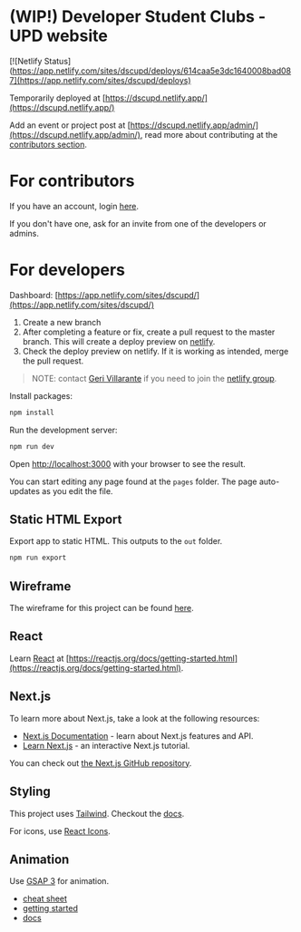 # (WIP!) Developer Student Clubs - UPD website
[![Netlify Status](https://app.netlify.com/sites/dscupd/deploys/614caa5e3dc1640008bad087](https://app.netlify.com/sites/dscupd/deploys)

Temporarily deployed at [https://dscupd.netlify.app/](https://dscupd.netlify.app/)

Add an event or project post at [https://dscupd.netlify.app/admin/](https://dscupd.netlify.app/admin/), read more about contributing at the [contributors section](#for-contributors).

# For contributors

If you have an account, login [here](https://dscupd.netlify.app/admin/).

If you don't have one, ask for an invite from one of the developers or admins.

# For developers

Dashboard: [https://app.netlify.com/sites/dscupd/](https://app.netlify.com/sites/dscupd/)

1. Create a new branch
2. After completing a feature or fix, create a pull request to the master branch. This will create a deploy preview on [netlify](https://app.netlify.com/sites/dscupd/deploys?filter=deploy+previews).
3. Check the deploy preview on netlify. If it is working as intended, merge the pull request.

> NOTE: contact [Geri Villarante](https://github.com/gerizim16) if you need to join the [netlify group](https://app.netlify.com/sites/dscupd/).

Install packages:

```bash
npm install
```

Run the development server:

```bash
npm run dev
```

Open [http://localhost:3000](http://localhost:3000) with your browser to see the result.

You can start editing any page found at the `pages` folder. The page auto-updates as you edit the file.

## Static HTML Export
Export app to static HTML. This outputs to the `out` folder.

```bash
npm run export
```

## Wireframe
The wireframe for this project can be found [here](https://www.figma.com/file/VLKIQqE9Vb1W9A3t3NWgAb/DSC-Website-UI-Final-Submission?node-id=0%3A1).

## React
Learn [React](https://reactjs.org/) at [https://reactjs.org/docs/getting-started.html](https://reactjs.org/docs/getting-started.html).

## Next.js
To learn more about Next.js, take a look at the following resources:

- [Next.js Documentation](https://nextjs.org/docs) - learn about Next.js features and API.
- [Learn Next.js](https://nextjs.org/learn) - an interactive Next.js tutorial.

You can check out [the Next.js GitHub repository](https://github.com/vercel/next.js/).

## Styling
This project uses [Tailwind](https://tailwindcss.com/). Checkout the [docs](https://tailwindcss.com/docs).

For icons, use [React Icons](https://react-icons.github.io/react-icons/).

## Animation
Use [GSAP 3](https://greensock.com/) for animation. 
- [cheat sheet](https://greensock.com/cheatsheet/)
- [getting started](https://greensock.com/get-started/)
- [docs](https://greensock.com/docs/)
